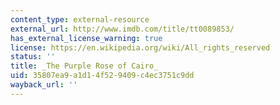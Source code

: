 ```yaml
---
content_type: external-resource
external_url: http://www.imdb.com/title/tt0089853/
has_external_license_warning: true
license: https://en.wikipedia.org/wiki/All_rights_reserved
status: ''
title: _The Purple Rose of Cairo_
uid: 35807ea9-a1d1-4f52-9409-c4ec3751c9dd
wayback_url: ''
---
```

